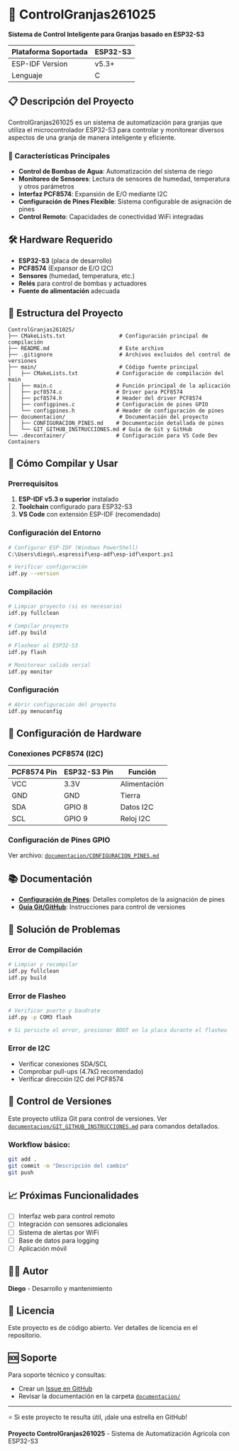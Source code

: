 # 🌾 ControlGranjas261025

**Sistema de Control Inteligente para Granjas basado en ESP32-S3**

| Plataforma Soportada | ESP32-S3 |
|---------------------|----------|
| ESP-IDF Version     | v5.3+    |
| Lenguaje           | C        |

## 📋 Descripción del Proyecto

ControlGranjas261025 es un sistema de automatización para granjas que utiliza el microcontrolador ESP32-S3 para controlar y monitorear diversos aspectos de una granja de manera inteligente y eficiente.

### 🎯 Características Principales

- **Control de Bombas de Agua**: Automatización del sistema de riego
- **Monitoreo de Sensores**: Lectura de sensores de humedad, temperatura y otros parámetros
- **Interfaz PCF8574**: Expansión de E/O mediante I2C
- **Configuración de Pines Flexible**: Sistema configurable de asignación de pines
- **Control Remoto**: Capacidades de conectividad WiFi integradas

## 🛠️ Hardware Requerido

- **ESP32-S3** (placa de desarrollo)
- **PCF8574** (Expansor de E/O I2C)
- **Sensores** (humedad, temperatura, etc.)
- **Relés** para control de bombas y actuadores
- **Fuente de alimentación** adecuada

## 📁 Estructura del Proyecto

```
ControlGranjas261025/
├── CMakeLists.txt                 # Configuración principal de compilación
├── README.md                      # Este archivo
├── .gitignore                     # Archivos excluidos del control de versiones
├── main/                          # Código fuente principal
│   ├── CMakeLists.txt            # Configuración de compilación del main
│   ├── main.c                    # Función principal de la aplicación
│   ├── pcf8574.c                 # Driver para PCF8574
│   ├── pcf8574.h                 # Header del driver PCF8574
│   ├── configpines.c             # Configuración de pines GPIO
│   └── configpines.h             # Header de configuración de pines
├── documentacion/                 # Documentación del proyecto
│   ├── CONFIGURACION_PINES.md    # Documentación detallada de pines
│   └── GIT_GITHUB_INSTRUCCIONES.md # Guía de Git y GitHub
└── .devcontainer/                # Configuración para VS Code Dev Containers
```

## 🚀 Cómo Compilar y Usar

### Prerrequisitos

1. **ESP-IDF v5.3 o superior** instalado
2. **Toolchain** configurado para ESP32-S3
3. **VS Code** con extensión ESP-IDF (recomendado)

### Configuración del Entorno

```bash
# Configurar ESP-IDF (Windows PowerShell)
C:\Users\diego\.espressif\esp-adf\esp-idf\export.ps1

# Verificar configuración
idf.py --version
```

### Compilación

```bash
# Limpiar proyecto (si es necesario)
idf.py fullclean

# Compilar proyecto
idf.py build

# Flashear al ESP32-S3
idf.py flash

# Monitorear salida serial
idf.py monitor
```

### Configuración

```bash
# Abrir configuración del proyecto
idf.py menuconfig
```

## 🔧 Configuración de Hardware

### Conexiones PCF8574 (I2C)

| PCF8574 Pin | ESP32-S3 Pin | Función |
|-------------|--------------|---------|
| VCC         | 3.3V         | Alimentación |
| GND         | GND          | Tierra |
| SDA         | GPIO 8       | Datos I2C |
| SCL         | GPIO 9       | Reloj I2C |

### Configuración de Pines GPIO

Ver archivo: [`documentacion/CONFIGURACION_PINES.md`](documentacion/CONFIGURACION_PINES.md)

## 📚 Documentación

- **[Configuración de Pines](documentacion/CONFIGURACION_PINES.md)**: Detalles completos de la asignación de pines
- **[Guía Git/GitHub](documentacion/GIT_GITHUB_INSTRUCCIONES.md)**: Instrucciones para control de versiones

## 🐛 Solución de Problemas

### Error de Compilación
```bash
# Limpiar y recompilar
idf.py fullclean
idf.py build
```

### Error de Flasheo
```bash
# Verificar puerto y baudrate
idf.py -p COM3 flash

# Si persiste el error, presionar BOOT en la placa durante el flasheo
```

### Error de I2C
- Verificar conexiones SDA/SCL
- Comprobar pull-ups (4.7kΩ recomendado)
- Verificar dirección I2C del PCF8574

## 🔄 Control de Versiones

Este proyecto utiliza Git para control de versiones. Ver [`documentacion/GIT_GITHUB_INSTRUCCIONES.md`](documentacion/GIT_GITHUB_INSTRUCCIONES.md) para comandos detallados.

### Workflow básico:
```bash
git add .
git commit -m "Descripción del cambio"
git push
```

## 📈 Próximas Funcionalidades

- [ ] Interfaz web para control remoto
- [ ] Integración con sensores adicionales
- [ ] Sistema de alertas por WiFi
- [ ] Base de datos para logging
- [ ] Aplicación móvil

## 👨‍💻 Autor

**Diego** - Desarrollo y mantenimiento

## 📄 Licencia

Este proyecto es de código abierto. Ver detalles de licencia en el repositorio.

## 🆘 Soporte

Para soporte técnico y consultas:
- Crear un [Issue en GitHub](https://github.com/diegoscorpions/controlgranjas261025/issues)
- Revisar la documentación en la carpeta [`documentacion/`](documentacion/)

---

⭐ Si este proyecto te resulta útil, ¡dale una estrella en GitHub!

**Proyecto ControlGranjas261025** - Sistema de Automatización Agrícola con ESP32-S3
